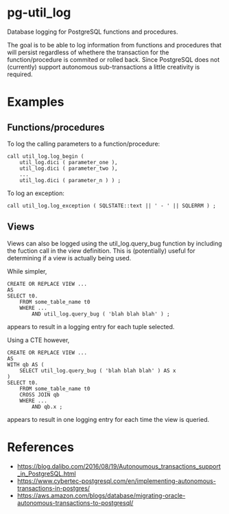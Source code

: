 # pg-util_log

Database logging for PostgreSQL functions and procedures.

The goal is to be able to log information from functions and procedures
that will persist regardless of whethere the transaction for the
function/procedure is commited or rolled back. Since PostgreSQL does
not (currently) support autonomous sub-transactions a little creativity
is required.

# Examples

## Functions/procedures

To log the calling parameters to a function/procedure:

    call util_log.log_begin (
        util_log.dici ( parameter_one ),
        util_log.dici ( parameter_two ),
        ...
        util_log.dici ( parameter_n ) ) ;

To log an exception:

    call util_log.log_exception ( SQLSTATE::text || ' - ' || SQLERRM ) ;

## Views

Views can also be logged using the util_log.query_bug function by including the fuction call in the view definition. This is (potentially) useful for determining if a view is actually being used.

While simpler,

    CREATE OR REPLACE VIEW ...
    AS
    SELECT t0.
        FROM some_table_name t0
        WHERE ...
            AND util_log.query_bug ( 'blah blah blah' ) ;
    
appears to result in a logging entry for each tuple selected.

Using a CTE however,

    CREATE OR REPLACE VIEW ...
    AS
    WITH qb AS (
        SELECT util_log.query_bug ( 'blah blah blah' ) AS x
    )
    SELECT t0.
        FROM some_table_name t0
        CROSS JOIN qb
        WHERE ...
            AND qb.x ;
    
appears to result in one logging entry for each time the view is queried.

# References

 * https://blog.dalibo.com/2016/08/19/Autonoumous_transactions_support_in_PostgreSQL.html
 * https://www.cybertec-postgresql.com/en/implementing-autonomous-transactions-in-postgres/
 * https://aws.amazon.com/blogs/database/migrating-oracle-autonomous-transactions-to-postgresql/
